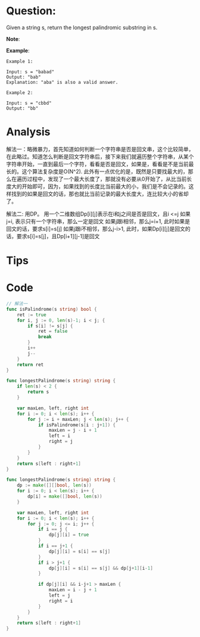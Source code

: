 # Question:

Given a string s, return the longest palindromic substring in s.

**Note**:

**Example**:
```
Example 1:

Input: s = "babad"
Output: "bab"
Explanation: "aba" is also a valid answer.

Example 2:

Input: s = "cbbd"
Output: "bb"
```

# Analysis

解法一：略微暴力，首先知道如何判断一个字符串是否是回文串，这个比较简单，在此略过。知道怎么判断是回文字符串后，接下来我们就遍历整个字符串，从某个字符串开始，一直到最后一个字符，看看是否是回文，如果是，看看是不是当前最长的。这个算法复杂度是O(N^2). 此外有一点优化的是，既然是只要找最大的，那么在遍历过程中，发现了一个最大长度了，那就没有必要从0开始了，从比当前长度大的开始即可，因为，如果找到的长度比当前最大的小，我们是不会记录的。这样找到的如果是回文的话，那也就比当前记录的最大长度大，连比较大小的省却了。

解法二: 用DP。
用一个二维数组Dp[i][j]表示在i和j之间是否是回文，且i <=j
如果j=i, 表示只有一个字符串，那么一定是回文
如果j跟i相邻，那么j=i+1, 此时如果是回文的话，要求s[i]=s[j]
如果j跟i不相邻，那么j-i>1, 此时，如果Dp[i][j]是回文的话，要求s[i]=s[j]，且Dp[i+1][j-1]是回文

# Tips

# Code

```go
// 解法一
func isPalindrome(s string) bool {
	ret := true
	for i, j := 0, len(s)-1; i < j; {
		if s[i] != s[j] {
			ret = false
			break
		}
		i++
		j--
	}
	return ret
}

func longestPalindrome(s string) string {
	if len(s) < 2 {
		return s
	}

	var maxLen, left, right int
	for i := 0; i < len(s); i++ {
		for j := i + maxLen; j < len(s); j++ {
			if isPalindrome(s[i : j+1]) {
				maxLen = j - i + 1
				left = i
				right = j
			}
		}
	}
	return s[left : right+1]
}
```

```go
func longestPalindrome(s string) string {
	dp := make([][]bool, len(s))
	for i := 0; i < len(s); i++ {
		dp[i] = make([]bool, len(s))
	}

	var maxLen, left, right int
	for i := 0; i < len(s); i++ {
		for j := 0; j <= i; j++ {
			if i == j {
				dp[j][i] = true
			}
			if i == j+1 {
				dp[j][i] = s[i] == s[j]
			}
			if i > j+1 {
				dp[j][i] = s[i] == s[j] && dp[j+1][i-1]
			}

			if dp[j][i] && i-j+1 > maxLen {
				maxLen = i - j + 1
				left = j
				right = i
			}
		}
	}
	return s[left : right+1]
}
```
